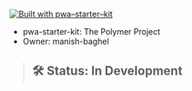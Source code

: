 [![Built with pwa–starter–kit](https://img.shields.io/badge/built_with-pwa–starter–kit_-blue.svg)](https://github.com/Polymer/pwa-starter-kit "Built with pwa–starter–kit")
- pwa-starter-kit: The Polymer Project
- Owner: manish-baghel
> ## 🛠 Status: In Development

> ##
